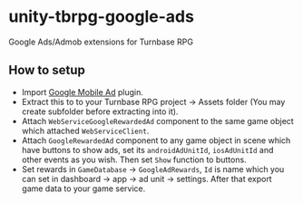 # unity-tbrpg-google-ads
Google Ads/Admob extensions for Turnbase RPG

## How to setup
* Import [Google Mobile Ad](https://github.com/googleads/googleads-mobile-unity/releases/) plugin.
* Extract this to to your Turnbase RPG project -> Assets folder (You may create subfolder before extracting into it).
* Attach `WebServiceGoogleRewardedAd` component to the same game object which attached `WebServiceClient`.
* Attach `GoogleRewardedAd` component to any game object in scene which have buttons to show ads, set its `androidAdUnitId`, `iosAdUnitId` and other events as you wish. Then set `Show` function to buttons.
* Set rewards in `GameDatabase` -> `GoogleAdRewards`, `Id` is name which you can set in dashboard -> app -> ad unit -> settings. After that export game data to your game service.